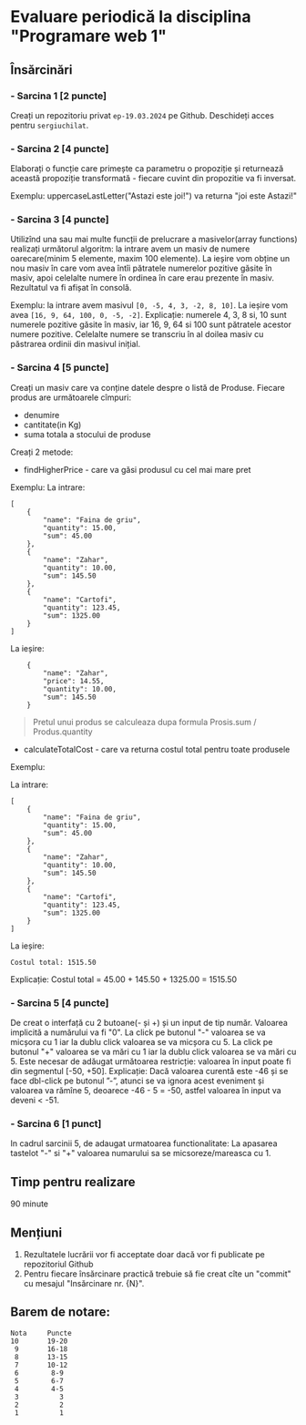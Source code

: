# Evaluare periodică la disciplina "Programare web 1"

## Însărcinări
### - Sarcina 1 **[2 puncte]** 

Creați un repozitoriu privat `ep-19.03.2024` pe Github. Deschideți acces pentru `sergiuchilat`.


### - Sarcina 2 **[4 puncte]**

Elaborați o funcție care primește ca parametru o propoziție și returnează această propoziție transformată - fiecare cuvint din propozitie va fi inversat.

Exemplu: uppercaseLastLetter("Astazi este joi!") va returna "joi este Astazi!" 

### - Sarcina 3 **[4 puncte]**

Utilizînd una sau mai multe funcții de prelucrare a masivelor(array functions) realizați următorul algoritm: la intrare avem un masiv de numere oarecare(minim 5 elemente, maxim 100 elemente). La ieșire vom obține un nou masiv în care vom avea întîi pătratele numerelor pozitive găsite în masiv, apoi celelalte numere în ordinea în care erau prezente în masiv.
Rezultatul va fi afișat în consolă.

Exemplu: la intrare avem masivul `[0, -5, 4, 3, -2, 8, 10]`. La ieșire vom avea `[16, 9, 64, 100, 0, -5, -2]`. Explicație: numerele 4, 3, 8 si, 10 sunt numerele pozitive găsite în masiv, iar 16, 9, 64 si 100 sunt pătratele acestor numere pozitive. Celelalte numere se transcriu în al doilea masiv cu păstrarea ordinii din masivul inițial.

### - Sarcina 4 **[5 puncte]**

Creați un masiv care va conține datele despre o listă de Produse. Fiecare produs are următoarele cîmpuri:
- denumire
- cantitate(in Kg)
- suma totala a stocului de produse 

Creați 2 metode:
- findHigherPrice - care va găsi produsul cu cel mai mare pret

Exemplu:
La intrare:
```
[
    {
        "name": "Faina de griu",
        "quantity": 15.00,
        "sum": 45.00
    },
    {
        "name": "Zahar",
        "quantity": 10.00,
        "sum": 145.50
    },
    {
        "name": "Cartofi",
        "quantity": 123.45,
        "sum": 1325.00
    }
]
```

La ieșire:
```
    {
        "name": "Zahar",
        "price": 14.55,
        "quantity": 10.00,
        "sum": 145.50
    }
```

> Pretul unui produs se calculeaza dupa formula Prosis.sum / Produs.quantity


- calculateTotalCost - care va returna costul total pentru toate produsele

Exemplu:

La intrare:
```
[
    {
        "name": "Faina de griu",
        "quantity": 15.00,
        "sum": 45.00
    },
    {
        "name": "Zahar",
        "quantity": 10.00,
        "sum": 145.50
    },
    {
        "name": "Cartofi",
        "quantity": 123.45,
        "sum": 1325.00
    }
]
```

La ieșire:

`Costul total: 1515.50`

Explicație:
Costul total = 45.00 + 145.50 + 1325.00 = 1515.50


### - Sarcina 5 **[4 puncte]**

De creat o interfață cu 2 butoane(- și +) și un input de tip număr.
Valoarea implicită a numărului va fi "0".
La click pe butonul "-" valoarea se va micșora cu 1 iar la dublu click valoarea se va micșora cu 5.
La click pe butonul "+" valoarea se va mări cu 1 iar la dublu click valoarea se va mări cu 5.
Este necesar de adăugat următoarea restricție: valoarea în input poate fi din segmentul [-50, +50].
Explicație: Dacă valoarea curentă este -46 și se face dbl-click pe butonul ”-”, atunci se va ignora acest eveniment și valoarea va rămîne 5, deoarece -46 - 5 = -50, astfel valoarea în input va deveni < -51.

### - Sarcina 6 **[1 punct]**
In cadrul sarcinii 5, de adaugat urmatoarea functionalitate: La apasarea tastelot "-" si "+" valoarea numarului sa se micsoreze/mareasca cu 1.

## Timp pentru realizare 
90 minute

## Mențiuni
1. Rezultatele lucrării vor fi acceptate doar dacă vor fi publicate pe repozitoriul Github
2. Pentru fiecare însărcinare practică trebuie să fie creat cîte un "commit" cu mesajul "Insărcinare nr. {N}".

## Barem de notare:
```
Nota     Puncte
10       19-20
 9       16-18
 8       13-15
 7       10-12
 6        8-9
 5        6-7
 4        4-5
 3          3
 2          2
 1          1
```
